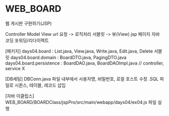 # WEB_BOARD
웹 게시판 구현하기(JSP)


Controller     Model            View
url 요청 -> 로직처리  서블릿 -> 뷰(View) jsp 페이지
            자바 코딩
            포워딩/리다이렉트 


[패키지]
days04.board : List.java, View.java, Write.java, Edit.java, Delete 서블릿
days04.board.domain : BoardDTO.java, PagingDTO.java
days04.board.persistence : BoardDAO.java, BoardDAOImpl.java
// controller, service X 

[DB세팅]
DBConn.java 파일 내부에서 사용자명, 비밀번호, 로컬 호스트 수정 
.SQL 파일로 시퀸스, 테이블, 레코드 삽입

[자바 이클립스]
WEB_BOARD/BOARDClass/jspPro/src/main/webapp/days04/ex04.js 파일 실행

